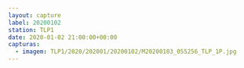 ```yaml
---
layout: capture
label: 20200102
station: TLP1
date: 2020-01-02 21:00:00+00:00
capturas:
  - imagem: TLP1/2020/202001/20200102/M20200103_055256_TLP_1P.jpg
---
```

